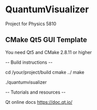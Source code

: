# QuantumVisualizer
Project for Physics 5810


CMake Qt5 GUI Template
----------------------

You need Qt5 and CMake 2.8.11 or higher

-- Build instructions --

cd /your/project/build
cmake ../
make

./quantumvisualizer


-- Tutorials and resources --

Qt online docs
https://doc.qt.io/

